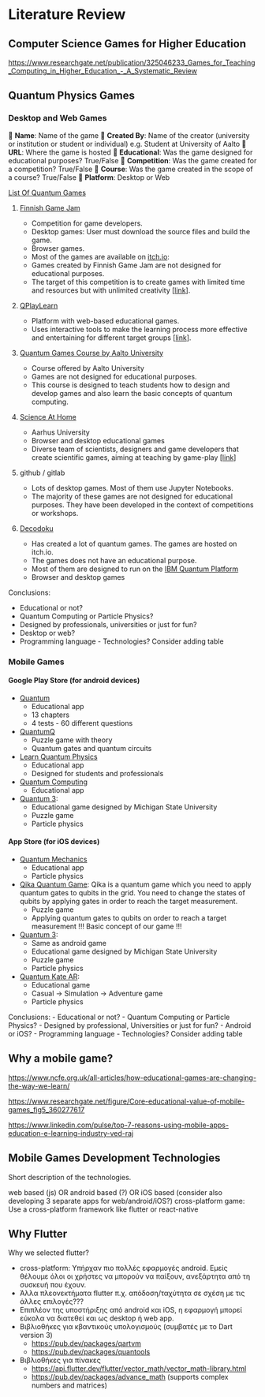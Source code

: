 

# Literature Review

## Computer Science Games for Higher Education
https://www.researchgate.net/publication/325046233_Games_for_Teaching_Computing_in_Higher_Education_-_A_Systematic_Review

## Quantum Physics Games

### Desktop and Web Games
:memo: **Name**: Name of the game
:memo: **Created By**: Name of the creator (university or institution or student or individual) e.g. Student at University of Aalto
:memo: **URL**: Where the game is hosted
:memo: **Educational**: Was the game designed for educational purposes? True/False
:memo: **Competition**: Was the game created for a competition? True/False
:memo: **Course**: Was the game created in the scope of a course? True/False
:memo: **Platform**: Desktop or Web

[List Of Quantum Games](https://kiedos.art/quantum-games-list/)

1) [Finnish Game Jam](https://www.finnishgamejam.com/)
    - Competition for game developers.
    - Desktop games: User must download the source files and build the game.
    - Browser games.
    - Most of the games are available on [itch.io](https://itch.io/):
    - Games created by Finnish Game Jam are not designed for educational purposes.
    - The target of this competition is to create games with limited time and resources but with unlimited creativity [[link](https://www.finnishgamejam.com/about/)].

2) [QPlayLearn](https://qplaylearn.com/)
    - Platform with web-based educational games.
    - Uses interactive tools to make the learning process more effective and entertaining for different target groups [[link](https://qplaylearn.com/about)].

3) [Quantum Games Course by Aalto University](https://quantumgames.aalto.fi/)
    - Course offered by Aalto University
    - Games are not designed for educational purposes.
    - This course is designed to teach students how to design and develop games and also learn the basic concepts of quantum computing.

4) [Science At Home](https://www.scienceathome.org/)
    - Aarhus University
    - Browser and desktop educational games
    - Diverse team of scientists, designers and game developers that create scientific games, aiming at teaching by game-play [[link](https://www.scienceathome.org/about-us/)]

5) github / gitlab
    - Lots of desktop games. Most of them use Jupyter Notebooks.
    - The majority of these games are not designed for educational purposes. They have been developed in the context of competitions or workshops.

6) [Decodoku](https://itch.io/profile/decodoku)
    - Has created a lot of quantum games. The games are hosted on itch.io.
    - The games does not have an educational purpose.
    - Most of them are designed to run on the [IBM Quantum Platform](https://quantum.ibm.com/)
    - Browser and desktop games

Conclusions:
  - Educational or not?
  - Quantum Computing or Particle Physics?
  - Designed by professionals, universities or just for fun?
  - Desktop or web?
  - Programming language - Technologies?
Consider adding table

### Mobile Games
#### Google Play Store (for android devices)
  - [Quantum](https://play.google.com/store/apps/details?id=brychta.stepan.quantum_en)
    * Educational app
    * 13 chapters
    * 4 tests - 60 different questions
  - [QuantumQ](https://play.google.com/store/apps/details?id=com.ph.quantumq)
    * Puzzle game with theory
    * Quantum gates and quantum circuits
  - [Learn Quantum Physics](https://play.google.com/store/apps/details?id=com.codeworld.learnquantumphysics)
    * Educational app
    * Designed for students and professionals
  - [Quantum Computing](https://play.google.com/store/apps/details?id=hu.hexadecimal.quantum)
    * Educational app
  - [Quantum 3](https://play.google.com/store/apps/details?id=com.gellab.quantum3):
    * Educational game designed by Michigan State University
    * Puzzle game
    * Particle physics

#### App Store (for iOS devices)
  - [Quantum Mechanics](https://apps.apple.com/tr/app/quantum-mechanics-theories/id1159692911?l=tr)
    * Educational app
    * Particle physics
  - [Qika Quantum Game](https://apps.apple.com/tr/app/qika-quantum-game/id1546543567): Qika is a quantum game which you need to apply quantum gates to qubits in the grid. You need to change the states of qubits by applying gates in order to reach the target measurement.
    * Puzzle game
    * Applying quantum gates to qubits on order to reach a target measurement !!! Basic concept of our game !!!
  - [Quantum 3](https://play.google.com/store/apps/details?id=com.gellab.quantum3):
    * Same as android game
    * Educational game designed by Michigan State University
    * Puzzle game
    * Particle physics
  - [Quantum Kate AR](https://apps.apple.com/ae/app/quantum-kate-ar/id1471200027):
    * Educational game
    * Casual -> Simulation -> Adventure game
    * Particle physics

  Conclusions:
    - Educational or not?
    - Quantum Computing or Particle Physics?
    - Designed by professional, Universities or just for fun?
    - Android or iOS?
    - Programming language - Technologies?
Consider adding table

## Why a mobile game?

https://www.ncfe.org.uk/all-articles/how-educational-games-are-changing-the-way-we-learn/

https://www.researchgate.net/figure/Core-educational-value-of-mobile-games_fig5_360277617

https://www.linkedin.com/pulse/top-7-reasons-using-mobile-apps-education-e-learning-industry-ved-raj

<!-- - Επιθυμούμε να φτιάξουμε ένα παιχνίδι το οποίο μπορεί να παίζεται εύκολα, χωρίς να
χρειάζεται να είναι ο χρήστης μπροστά στον υπολογιστή του, ακόμα και κατά τη διάρκεια μία διάλεξης.
- Ένα mobile game μπορεί να παιχθεί από περισσότερα άτομα. -->


## Mobile Games Development Technologies
Short description of the technologies.

web based (js) OR android based (?) OR iOS based (consider also developing 3 separate apps for web/android/iOS?)
cross-platform game: Use a cross-platform framework like flutter or react-native



## Why Flutter
Why we selected flutter?
- cross-platform: Υπήρχαν πιο πολλές εφαρμογές android. Εμείς θέλουμε όλοι οι χρήστες να μπορούν να παίξουν, ανεξάρτητα από τη συσκευή που έχουν.
- Άλλα πλεονεκτήματα flutter π.χ. απόδοση/ταχύτητα σε σχέση με τις άλλες επιλογές???
- Επιπλέον της υποστήριξης από android και iOS, η εφαρμογή μπορεί εύκολα να διατεθεί και ως desktop ή web app.
- Βιβλιοθήκες για κβαντικούς υπολογισμούς (συμβατές με το Dart version 3)
    * https://pub.dev/packages/qartvm
    * https://pub.dev/packages/quantools
- Βιβλιοθήκες για πίνακες
    * https://api.flutter.dev/flutter/vector_math/vector_math-library.html
    * https://pub.dev/packages/advance_math (supports complex numbers and matrices)
